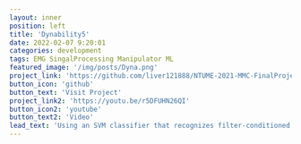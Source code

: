 ```yaml
---
layout: inner
position: left
title: 'Dynability5'
date: 2022-02-07 9:20:01
categories: development
tags: EMG SingalProcessing Manipulator ML
featured_image: '/img/posts/Dyna.png'
project_link: 'https://github.com/liver121888/NTUME-2021-MMC-FinalProject'
button_icon: 'github'
button_text: 'Visit Project'
project_link2: 'https://youtu.be/r5DFUHN26QI'
button_icon2: 'youtube'
button_text2: 'Video'
lead_text: 'Using an SVM classifier that recognizes filter-conditioned EMG pattern to control a 5 DoF manipulator.'
---
```

